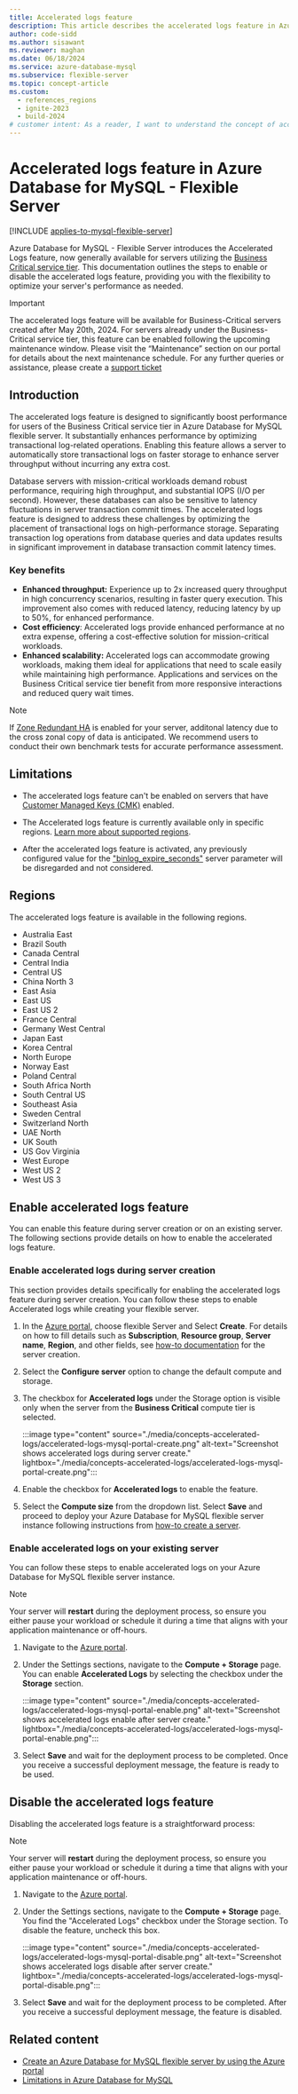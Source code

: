 ```yaml
---
title: Accelerated logs feature
description: This article describes the accelerated logs feature in Azure Database for MySQL - Flexible Server and its benefits for high-performance workloads.
author: code-sidd
ms.author: sisawant
ms.reviewer: maghan
ms.date: 06/18/2024
ms.service: azure-database-mysql
ms.subservice: flexible-server
ms.topic: concept-article
ms.custom:
  - references_regions
  - ignite-2023
  - build-2024
# customer intent: As a reader, I want to understand the concept of accelerated logs in Azure Database for MySQL - Flexible Server.
---
```


# Accelerated logs feature in Azure Database for MySQL - Flexible Server

[!INCLUDE [applies-to-mysql-flexible-server](../includes/applies-to-mysql-flexible-server.md)]

Azure Database for MySQL - Flexible Server introduces the Accelerated Logs feature, now generally available for servers utilizing the [Business Critical service tier](./concepts-service-tiers-storage.md). This documentation outlines the steps to enable or disable the accelerated logs feature, providing you with the flexibility to optimize your server's performance as needed.  

> [!IMPORTANT]  
> The accelerated logs feature will be available for Business-Critical servers created after May 20th, 2024. For servers already under the Business-Critical service tier, this feature can be enabled following the upcoming maintenance window. Please visit the “Maintenance” section on our portal for details about the next maintenance schedule. For any further queries or assistance, please create a [support ticket](https://azure.microsoft.com/support/create-ticket/)

## Introduction

The accelerated logs feature is designed to significantly boost performance for users of the Business Critical service tier in Azure Database for MySQL flexible server. It substantially enhances performance by optimizing transactional log-related operations. Enabling this feature allows a server to automatically store transactional logs on faster storage to enhance server throughput without incurring any extra cost.

Database servers with mission-critical workloads demand robust performance, requiring high throughput, and substantial IOPS (I/O per second). However, these databases can also be sensitive to latency fluctuations in server transaction commit times. The accelerated logs feature is designed to address these challenges by optimizing the placement of transactional logs on high-performance storage. Separating transaction log operations from database queries and data updates results in significant improvement in database transaction commit latency times.

### Key benefits

- **Enhanced throughput:** Experience up to 2x increased query throughput in high concurrency scenarios, resulting in faster query execution. This improvement also comes with reduced latency, reducing latency by up to 50%, for enhanced performance.
- **Cost efficiency**: Accelerated logs provide enhanced performance at no extra expense, offering a cost-effective solution for mission-critical workloads.
- **Enhanced scalability:** Accelerated logs can accommodate growing workloads, making them ideal for applications that need to scale easily while maintaining high performance. Applications and services on the Business Critical service tier benefit from more responsive interactions and reduced query wait times.

> [!Note]  
> If [Zone Redundant HA](./concepts-high-availability.md) is enabled for your server, additonal latency due to the cross zonal copy of data is anticipated. We recommend users to conduct their own benchmark tests for accurate performance assessment.

## Limitations

- The accelerated logs feature can't be enabled on servers that have [Customer Managed Keys (CMK)](./concepts-customer-managed-key.md) enabled.

- The Accelerated logs feature is currently available only in specific regions. [Learn more about supported regions](#regions).

- After the accelerated logs feature is activated, any previously configured value for the ["binlog_expire_seconds"](https://dev.mysql.com/doc/refman/8.0/en/replication-options-binary-log.html#sysvar_binlog_expire_logs_seconds) server parameter will be disregarded and not considered.

## Regions

The accelerated logs feature is available in the following regions.

- Australia East
- Brazil South
- Canada Central
- Central India
- Central US
- China North 3
- East Asia
- East US
- East US 2
- France Central
- Germany West Central
- Japan East
- Korea Central
- North Europe
- Norway East
- Poland Central
- South Africa North
- South Central US
- Southeast Asia
- Sweden Central
- Switzerland North
- UAE North
- UK South
- US Gov Virginia
- West Europe
- West US 2
- West US 3

## Enable accelerated logs feature

You can enable this feature during server creation or on an existing server. The following sections provide details on how to enable the accelerated logs feature.

### Enable accelerated logs during server creation

This section provides details specifically for enabling the accelerated logs feature during server creation. You can follow these steps to enable Accelerated logs while creating your flexible server.

1. In the [Azure portal](https://portal.azure.com/), choose flexible Server and Select **Create**. For details on how to fill details such as **Subscription**, **Resource group**, **Server name**, **Region**, and other fields, see [how-to documentation](./quickstart-create-server-portal.md) for the server creation.

2. Select the **Configure server** option to change the default compute and storage.

3. The checkbox for **Accelerated logs** under the Storage option is visible only when the server from the **Business Critical** compute tier is selected.

    :::image type="content" source="./media/concepts-accelerated-logs/accelerated-logs-mysql-portal-create.png" alt-text="Screenshot shows accelerated logs during server create." lightbox="./media/concepts-accelerated-logs/accelerated-logs-mysql-portal-create.png":::

4. Enable the checkbox for **Accelerated logs** to enable the feature. 

5. Select the **Compute size** from the dropdown list. Select **Save** and proceed to deploy your Azure Database for MySQL flexible server instance following instructions from [how-to create a server](./quickstart-create-server-portal.md).

### Enable accelerated logs on your existing server

You can follow these steps to enable accelerated logs on your Azure Database for MySQL flexible server instance.

> [!NOTE]  
> Your server will **restart** during the deployment process, so ensure you either pause your workload or schedule it during a time that aligns with your application maintenance or off-hours.

1. Navigate to the [Azure portal](https://portal.azure.com/).

2. Under the Settings sections, navigate to the **Compute + Storage** page. You can enable **Accelerated Logs** by selecting the checkbox under the **Storage** section.

    :::image type="content" source="./media/concepts-accelerated-logs/accelerated-logs-mysql-portal-enable.png" alt-text="Screenshot shows accelerated logs enable after server create." lightbox="./media/concepts-accelerated-logs/accelerated-logs-mysql-portal-enable.png":::

3. Select **Save** and wait for the deployment process to be completed. Once you receive a successful deployment message, the feature is ready to be used.


## Disable the accelerated logs feature

Disabling the  accelerated logs feature is a straightforward process:

> [!NOTE]  
> Your server will **restart** during the deployment process, so ensure you either pause your workload or schedule it during a time that aligns with your application maintenance or off-hours.

1. Navigate to the [Azure portal](https://portal.azure.com/).

2. Under the Settings sections, navigate to the **Compute + Storage** page. You find the "Accelerated Logs" checkbox under the Storage section. To disable the feature, uncheck this box.

    :::image type="content" source="./media/concepts-accelerated-logs/accelerated-logs-mysql-portal-disable.png" alt-text="Screenshot shows accelerated logs disable after server create." lightbox="./media/concepts-accelerated-logs/accelerated-logs-mysql-portal-disable.png":::

3. Select **Save** and wait for the deployment process to be completed. After you receive a successful deployment message, the feature is disabled.


## Related content

- [Create an Azure Database for MySQL flexible server by using the Azure portal](quickstart-create-server-portal.md)
- [Limitations in Azure Database for MySQL](concepts-limitations.md)
